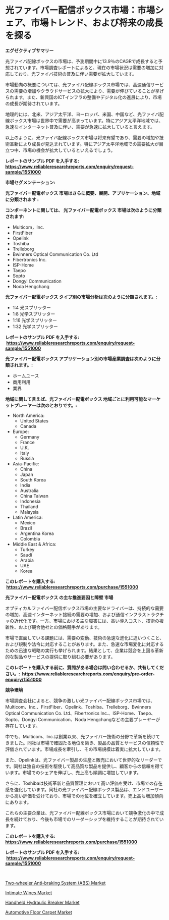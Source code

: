 <p><h1>光ファイバー配信ボックス市場：市場シェア、市場トレンド、および将来の成長を探る</h1></p><p><strong>エグゼクティブサマリー</strong></p>
<p><p>光ファイバ配線ボックスの市場は、予測期間中に13.9％のCAGRで成長すると予想されています。市場調査レポートによると、現在の市場状況は需要の増加に対応しており、光ファイバ技術の普及に伴い需要が拡大しています。</p><p>市場動向の概要については、光ファイバ配線ボックス市場では、高速通信サービスの需要の増加やクラウドサービスの拡大により、需要が伸びていることが挙げられます。また、新興国のICTインフラの整備やデジタル化の進展により、市場の成長が期待されています。</p><p>地理的には、北米、アジア太平洋、ヨーロッパ、米国、中国など、光ファイバ配線ボックス市場は世界中で需要が高まっています。特にアジア太平洋地域では、急速なインターネット普及に伴い、需要が急速に拡大していると言えます。</p><p>以上のように、光ファイバ配線ボックス市場は将来有望であり、需要の増加や技術革新により成長が見込まれています。特にアジア太平洋地域での需要拡大が目立つ中、市場の機会が拡大しているといえるでしょう。</p></p>
<p><strong>レポートのサンプル PDF を入手する: <a href="https://www.reliableresearchreports.com/enquiry/request-sample/1551000">https://www.reliableresearchreports.com/enquiry/request-sample/1551000</a></strong></p>
<p><strong>市場セグメンテーション:</strong></p>
<p><strong> 光ファイバー配電ボックス 市場はさらに概要、展開、アプリケーション、地域に分類されます :</strong></p>
<p><strong>コンポーネントに関しては、 光ファイバー配電ボックス 市場は次のように分類されます: &nbsp;</strong></p>
<p><ul><li>Multicom，Inc.</li><li>FirstFiber</li><li>Opelink</li><li>Toshiba</li><li>Trelleborg</li><li>Bwinners Optical Communication Co. Ltd</li><li>Fibertronics Inc.</li><li>ISP-Home</li><li>Taepo</li><li>Sopto</li><li>Dongyi Communication</li><li>Noda Hengchang</li></ul></p>
<p><strong> 光ファイバー配電ボックス タイプ別の市場分析は次のように分類されます。:</strong></p>
<p><ul><li>1:4 光スプリッター</li><li>1:8 光学スプリッター</li><li>1:16 光学スプリッター</li><li>1:32 光学スプリッター</li></ul></p>
<p><strong>レポートのサンプル PDF を入手する: &nbsp;<a href="https://www.reliableresearchreports.com/enquiry/request-sample/1551000">https://www.reliableresearchreports.com/enquiry/request-sample/1551000</a></strong></p>
<p><strong> 光ファイバー配電ボックス アプリケーション別の市場産業調査は次のように分類されます。:</strong></p>
<p><ul><li>ホームユース</li><li>商用利用</li><li>業界</li></ul></p>
<p><strong>地域に関して言えば、光ファイバー配電ボックス 地域ごとに利用可能なマーケットプレーヤーは次のとおりです。:</strong></p>
<p><ul>
    <li>
        North America:
        <ul>
            <li>United States</li>
            <li>Canada</li>
        </ul>
    </li>
    <li>
        Europe:
        <ul>
            <li>Germany</li>
            <li>France</li>
            <li>U.K.</li>
            <li>Italy</li>
            <li>Russia</li>
        </ul>
    </li>
    <li>
        Asia-Pacific:
        <ul>
            <li>China</li>
            <li>Japan</li>
            <li>South Korea</li>
            <li>India</li>
            <li>Australia</li>
            <li>China Taiwan</li>
            <li>Indonesia</li>
            <li>Thailand</li>
            <li>Malaysia</li>
        </ul>
    </li>
    <li>
        Latin America:
        <ul>
            <li>Mexico</li>
            <li>Brazil</li>
            <li>Argentina Korea</li>
            <li>Colombia</li>
        </ul>
    </li>
    <li>
        Middle East & Africa:
        <ul>
            <li>Turkey</li>
            <li>Saudi</li>
            <li>Arabia</li>
            <li>UAE</li>
            <li>Korea</li>
        </ul>
    </li>
    </ul></p>
<p><strong>このレポートを購入する: &nbsp;<a href="https://www.reliableresearchreports.com/purchase/1551000">https://www.reliableresearchreports.com/purchase/1551000</a></strong></p>
<p><strong>光ファイバー配電ボックス の主な推進要因と障壁 市場</strong></p>
<p><p>オプティカルファイバー配信ボックス市場の主要なドライバーは、持続的な需要の増加、高速インターネット接続の需要の増加、および通信インフラストラクチャの近代化です。一方、市場における主な障害には、高い導入コスト、技術の複雑性、および競合他社との価格競争があります。</p><p>市場で直面している課題には、需要の変動、技術の急速な進化に追いつくこと、および規制や法令に対応することがあります。また、急速な市場変化に対応するための迅速な戦略の実行も挙げられます。結果として、企業は競合を上回る革新的な製品やサービスの提供に取り組む必要があります。</p></p>
<p><strong>このレポートを購入する前に、質問がある場合は問い合わせるか、共有してください。:&nbsp; <a href="https://www.reliableresearchreports.com/enquiry/pre-order-enquiry/1551000">https://www.reliableresearchreports.com/enquiry/pre-order-enquiry/1551000</a></strong></p>
<p><strong>競争環境</strong></p>
<p><p>市場調査会社によると、競争の激しい光ファイバー配線ボックス市場では、Multicom、Inc.、FirstFiber、Opelink、Toshiba、Trelleborg、Bwinners Optical Communication Co. Ltd、Fibertronics Inc.、ISP-Home、Taepo、Sopto、Dongyi Communication、Noda Hengchangなどの主要プレーヤーが存在しています。</p><p>中でも、Multicom、Inc.は創業以来、光ファイバー技術の分野で革新を続けてきました。同社は市場で確固たる地位を築き、製品の品質とサービスの信頼性で評価されています。市場成長を牽引し、その市場規模は着実に拡大しています。</p><p>また、Opelinkは、光ファイバー製品の生産と販売において世界的なリーダーです。同社は独自の技術を駆使して高品質な製品を提供し、顧客からの信頼を得ています。市場でのシェアを伸ばし、売上高も順調に増加しています。</p><p>さらに、Toshibaは技術革新と品質管理において高い評価を受け、市場での存在感を強化しています。同社の光ファイバー配線ボックス製品は、エンドユーザーから高い評価を受けており、市場での地位を確立しています。売上高も増加傾向にあります。</p><p>これらの主要企業は、光ファイバー配線ボックス市場において競争激化の中で成長を続けており、今後も市場でのリーダーシップを維持することが期待されています。</p></p>
<p><strong>このレポートを購入する: &nbsp; <a href="https://www.reliableresearchreports.com/purchase/1551000">https://www.reliableresearchreports.com/purchase/1551000</a></strong></p>
<p><strong>レポートのサンプル PDF を入手する: &nbsp;<a href="https://www.reliableresearchreports.com/enquiry/request-sample/1551000">https://www.reliableresearchreports.com/enquiry/request-sample/1551000</a></strong><strong></strong></p>
<p>&nbsp;</p>
<p><p><a href="https://gentle-editor-9db.notion.site/Insights-into-Two-wheeler-Anti-braking-System-ABS-Market-Size-Analysing-Market-Share-Trends-an-efdca186a9e74fdbb42305ce1eb4d097">Two-wheeler Anti-braking System  (ABS) Market</a></p><p><a href="https://github.com/kufem1/Market-Research-Report-List-1/blob/main/intimate-wipes-market.md">Intimate Wipes Market</a></p><p><a href="https://view.publitas.com/reportprime-1/handheld-hydraulic-breaker-market-size-share-trends-analysis-report-by-material-by-type-by-end-user-by-region-and-segment-forecasts-2024-2031/">Handheld Hydraulic Breaker Market</a></p><p><a href="https://github.com/singletonthaxterkelliehr2df/Market-Research-Report-List-1/blob/main/automotive-floor-carpet-market.md">Automotive Floor Carpet Market</a></p></p>